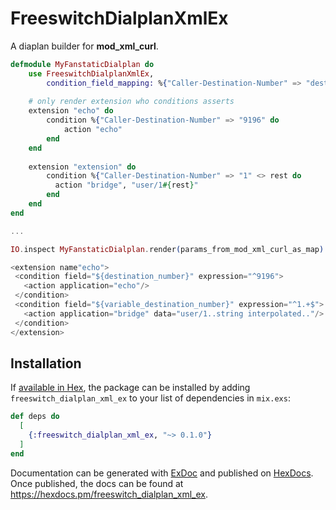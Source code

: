 # FreeswitchDialplanXmlEx

A diaplan builder for **mod_xml_curl**.

~~~elixir
defmodule MyFanstaticDialplan do
    use FreeswitchDialplanXmlEx, 
        condition_field_mapping: %{"Caller-Destination-Number" => "destination_number"}
    
    # only render extension who conditions asserts
    extension "echo" do
        condition %{"Caller-Destination-Number" => "9196" do
            action "echo"
        end
    end
    
    extension "extension" do
        condition %{"Caller-Destination-Number" => "1" <> rest do
          action "bridge", "user/1#{rest}"
        end
    end
end

...

IO.inspect MyFanstaticDialplan.render(params_from_mod_xml_curl_as_map)

<extension name"echo">
 <condition field="${destination_number}" expression="^9196">
   <action application="echo"/>
 </condition>
 <condition field="${variable_destination_number}" expression="^1.+$">
   <action application="bridge" data="user/1..string interpolated.."/>
 </condition>
</extension>
~~~

## Installation

If [available in Hex](https://hex.pm/docs/publish), the package can be installed
by adding `freeswitch_dialplan_xml_ex` to your list of dependencies in `mix.exs`:

```elixir
def deps do
  [
    {:freeswitch_dialplan_xml_ex, "~> 0.1.0"}
  ]
end
```

Documentation can be generated with [ExDoc](https://github.com/elixir-lang/ex_doc)
and published on [HexDocs](https://hexdocs.pm). Once published, the docs can
be found at <https://hexdocs.pm/freeswitch_dialplan_xml_ex>.

